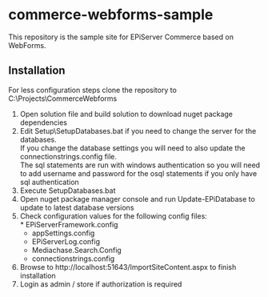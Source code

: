 commerce-webforms-sample
========================

This repository is the sample site for EPiServer Commerce based on WebForms.  

Installation
------------

For less configuration steps clone the repository to C:\Projects\CommerceWebforms

1.  Open solution file and build solution to download nuget package dependencies
2.  Edit Setup\SetupDatabases.bat if you need to change the server for the databases.  
    If you change the database settings you will need to also update the connectionstrings.config file.  
    The sql statements are run with windows authentication so you will need to add username and password for the osql statements
    if you only have sql authentication		
3.  Execute SetupDatabases.bat		
4.  Open nuget package manager console and run Update-EPiDatabase to update to latest database versions
5.  Check configuration values for the following config files:    
        * EPiServerFramework.config
	* appSettings.config
	* EPiServerLog.config
	* Mediachase.Search.Config
	* connectionstrings.config
6.  Browse to http://localhost:51643/ImportSiteContent.aspx to finish installation
7.  Login as admin / store if authorization is required
